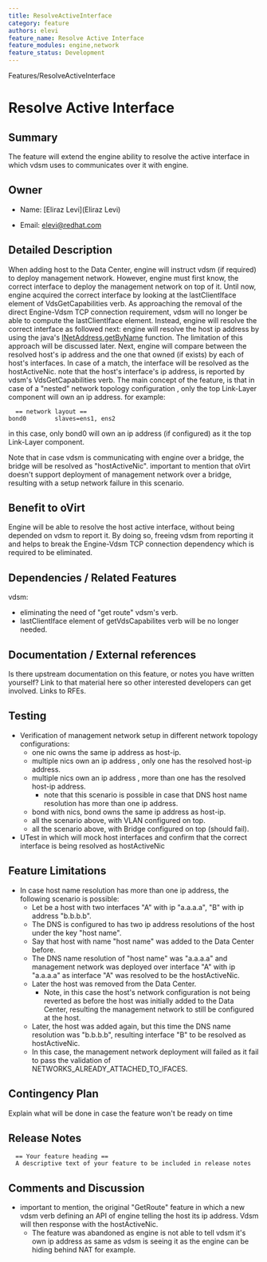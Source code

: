 ```yaml
---
title: ResolveActiveInterface
category: feature
authors: elevi
feature_name: Resolve Active Interface
feature_modules: engine,network
feature_status: Development
---
```


Features/ResolveActiveInterface

# Resolve Active Interface

## Summary

The feature will extend the engine ability to resolve the active interface in which vdsm uses to communicates over it with engine.

## Owner

*   Name: [Eliraz Levi](Eliraz Levi)

<!-- -->

*   Email: <elevi@redhat.com>

## Detailed Description

When adding host to the Data Center, engine will instruct vdsm (if required) to deploy management network.
However, engine must first know, the correct interface to deploy the management network on top of it.
Until now, engine acquired the correct interface by looking at the lastClientIface element of VdsGetCapabilities verb.
As approaching the removal of the direct Engine-Vdsm TCP connection requirement, vdsm will no longer be able to compute the lastClientIface element.
Instead, engine will resolve the correct interface as followed next:
engine will resolve the host ip address by using the java's [INetAddress.getByName](http://download.java.net/jdk7/archive/b123/docs/api/java/net/InetAddress.html#getByName(java.lang.String)) function. The limitation of this approach will be discussed later.
Next, engine will compare between the resolved host's ip address and the one that owned (if exists) by each of host's interfaces. In case of a match, the interface will be resolved as the hostActiveNic.
note that the host's interface's ip address, is reported by vdsm's VdsGetCapabilities verb.
 The main concept of the feature, is that in case of a "nested" network topology configuration , only the top Link-Layer component will own an ip address.
for example:

      == network layout == 
    bond0        slaves=ens1, ens2

in this case, only bond0 will own an ip address (if configured) as it the top Link-Layer component.

Note that in case vdsm is communicating with engine over a bridge, the bridge will be resolved as "hostActiveNic".
important to mention that oVirt doesn't support deployment of management network over a bridge, resulting with a setup network failure in this scenario.

## Benefit to oVirt

Engine will be able to resolve the host active interface, without being depended on vdsm to report it. By doing so, freeing vdsm from reporting it and helps to break the Engine-Vdsm TCP connection dependency which is required to be eliminated.

## Dependencies / Related Features

vdsm:

*   eliminating the need of "get route" vdsm's verb.
*   lastClientIface element of getVdsCapabilites verb will be no longer needed.

## Documentation / External references

Is there upstream documentation on this feature, or notes you have written yourself? Link to that material here so other interested developers can get involved. Links to RFEs.

## Testing

*   Verification of management network setup in different network topology configurations:
    -   one nic owns the same ip address as host-ip.
    -   multiple nics own an ip address , only one has the resolved host-ip address.
    -   multiple nics own an ip address , more than one has the resolved host-ip address.
        -   note that this scenario is possible in case that DNS host name resolution has more than one ip address.
    -   bond with nics, bond owns the same ip address as host-ip.
    -   all the scenario above, with VLAN configured on top.
    -   all the scenario above, with Bridge configured on top (should fail).
*   UTest in which will mock host interfaces and confirm that the correct interface is being resolved as hostActiveNic

## Feature Limitations

*   In case host name resolution has more than one ip address, the following scenario is possible:
    -   Let be a host with two interfaces "A" with ip "a.a.a.a", "B" with ip address "b.b.b.b".
    -   The DNS is configured to has two ip address resolutions of the host under the key "host name".
    -   Say that host with name "host name" was added to the Data Center before.
    -   The DNS name resolution of "host name" was "a.a.a.a" and management network was deployed over interface "A" with ip "a.a.a.a" as interface "A" was resolved to be the hostActiveNic.
    -   Later the host was removed from the Data Center.
        -   Note, in this case the host's network configuration is not being reverted as before the host was initially added to the Data Center, resulting the management network to still be configured at the host.
    -   Later, the host was added again, but this time the DNS name resolution was "b.b.b.b", resulting interface "B" to be resolved as hostActiveNic.
    -   In this case, the management network deployment will failed as it fail to pass the validation of NETWORKS_ALREADY_ATTACHED_TO_IFACES.

## Contingency Plan

Explain what will be done in case the feature won't be ready on time

## Release Notes

      == Your feature heading ==
      A descriptive text of your feature to be included in release notes

## Comments and Discussion

*   important to mention, the original "GetRoute" feature in which a new vdsm verb defining an API of engine telling the host its ip address. Vdsm will then response with the hostActiveNic.
    -   The feature was abandoned as engine is not able to tell vdsm it's own ip address as same as vdsm is seeing it as the engine can be hiding behind NAT for example.

<!-- -->


